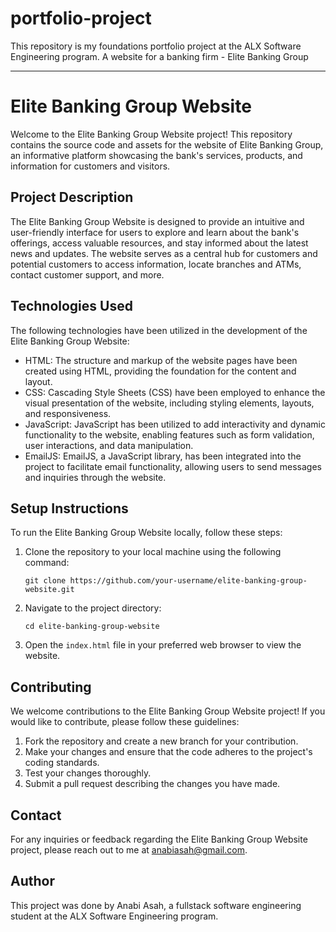 # portfolio-project
This repository is my foundations portfolio project at the ALX Software Engineering program.
A website for a banking firm - Elite Banking Group

---

# Elite Banking Group Website

Welcome to the Elite Banking Group Website project! This repository contains the source code and assets for the website of Elite Banking Group, an informative platform showcasing the bank's services, products, and information for customers and visitors.

## Project Description

The Elite Banking Group Website is designed to provide an intuitive and user-friendly interface for users to explore and learn about the bank's offerings, access valuable resources, and stay informed about the latest news and updates. The website serves as a central hub for customers and potential customers to access information, locate branches and ATMs, contact customer support, and more.

## Technologies Used

The following technologies have been utilized in the development of the Elite Banking Group Website:

- HTML: The structure and markup of the website pages have been created using HTML, providing the foundation for the content and layout.
- CSS: Cascading Style Sheets (CSS) have been employed to enhance the visual presentation of the website, including styling elements, layouts, and responsiveness.
- JavaScript: JavaScript has been utilized to add interactivity and dynamic functionality to the website, enabling features such as form validation, user interactions, and data manipulation.
- EmailJS: EmailJS, a JavaScript library, has been integrated into the project to facilitate email functionality, allowing users to send messages and inquiries through the website.

## Setup Instructions

To run the Elite Banking Group Website locally, follow these steps:

1. Clone the repository to your local machine using the following command:
   ```
   git clone https://github.com/your-username/elite-banking-group-website.git
   ```

2. Navigate to the project directory:
   ```
   cd elite-banking-group-website
   ```

3. Open the `index.html` file in your preferred web browser to view the website.

## Contributing

We welcome contributions to the Elite Banking Group Website project! If you would like to contribute, please follow these guidelines:

1. Fork the repository and create a new branch for your contribution.
2. Make your changes and ensure that the code adheres to the project's coding standards.
3. Test your changes thoroughly.
4. Submit a pull request describing the changes you have made.


## Contact

For any inquiries or feedback regarding the Elite Banking Group Website project, please reach out to me at [anabiasah@gmail.com](mailto:anabiasah@gmail.com).

## Author
This project was done by Anabi Asah, a fullstack software engineering student at the ALX Software Engineering program.
